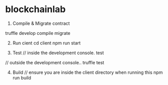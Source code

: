 # blockchainlab

1. Compile & Migrate contract

truffle develop
compile
migrate

2. Run cient
cd client
npm run start

3. Test
// inside the development console.
test

// outside the development console..
truffle test

4. Build
// ensure you are inside the client directory when running this
npm run build
